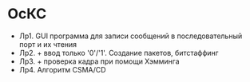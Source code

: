 # ОсКС
- Лр1. GUI программа для записи сообщений в последовательный порт и их чтения
- Лр2. + ввод только '0'/'1'. Создание пакетов, битстаффинг
- Лр3. + проверка кадра при помощи Хэмминга
- Лр4. Алгоритм CSMA/CD
